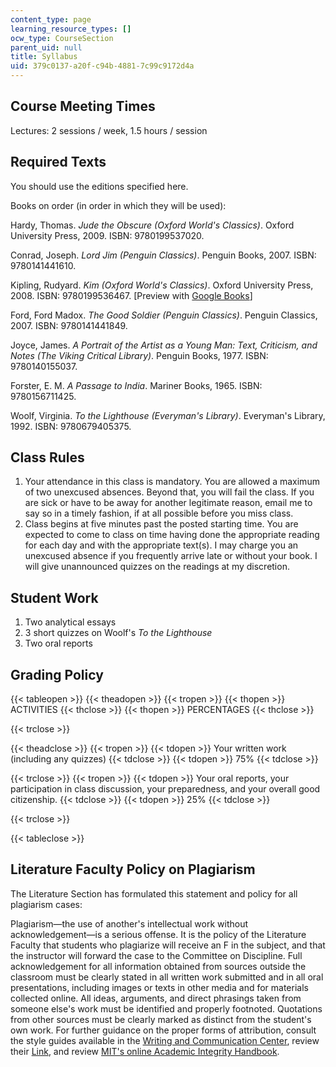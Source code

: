 ```yaml
---
content_type: page
learning_resource_types: []
ocw_type: CourseSection
parent_uid: null
title: Syllabus
uid: 379c0137-a20f-c94b-4881-7c99c9172d4a
---
```


Course Meeting Times
--------------------

Lectures: 2 sessions / week, 1.5 hours / session

Required Texts
--------------

You should use the editions specified here.

Books on order (in order in which they will be used):

Hardy, Thomas. _Jude the Obscure (Oxford World's Classics)_. Oxford University Press, 2009. ISBN: 9780199537020.

Conrad, Joseph. _Lord Jim (Penguin Classics)_. Penguin Books, 2007. ISBN: 9780141441610.

Kipling, Rudyard. _Kim (Oxford World's Classics)_. Oxford University Press, 2008. ISBN: 9780199536467. \[Preview with [Google Books](http://books.google.com/books?id=Jn8BzInDRkkC&pg=PAfrontcover)\]

Ford, Ford Madox. _The Good Soldier (Penguin Classics)_. Penguin Classics, 2007. ISBN: 9780141441849.

Joyce, James. _A Portrait of the Artist as a Young Man: Text, Criticism, and Notes (The Viking Critical Library)_. Penguin Books, 1977. ISBN: 9780140155037.

Forster, E. M. _A Passage to India_. Mariner Books, 1965. ISBN: 9780156711425.

Woolf, Virginia. _To the Lighthouse (Everyman's Library)_. Everyman's Library, 1992. ISBN: 9780679405375.

Class Rules
-----------

1.  Your attendance in this class is mandatory. You are allowed a maximum of two unexcused absences. Beyond that, you will fail the class. If you are sick or have to be away for another legitimate reason, email me to say so in a timely fashion, if at all possible before you miss class.
2.  Class begins at five minutes past the posted starting time. You are expected to come to class on time having done the appropriate reading for each day and with the appropriate text(s). I may charge you an unexcused absence if you frequently arrive late or without your book. I will give unannounced quizzes on the readings at my discretion.

Student Work
------------

1.  Two analytical essays
2.  3 short quizzes on Woolf's _To the Lighthouse_
3.  Two oral reports

Grading Policy
--------------

{{< tableopen >}}
{{< theadopen >}}
{{< tropen >}}
{{< thopen >}}
ACTIVITIES
{{< thclose >}}
{{< thopen >}}
PERCENTAGES
{{< thclose >}}

{{< trclose >}}

{{< theadclose >}}
{{< tropen >}}
{{< tdopen >}}
Your written work (including any quizzes)
{{< tdclose >}}
{{< tdopen >}}
75%
{{< tdclose >}}

{{< trclose >}}
{{< tropen >}}
{{< tdopen >}}
Your oral reports, your participation in class discussion, your preparedness, and your overall good citizenship.
{{< tdclose >}}
{{< tdopen >}}
25%
{{< tdclose >}}

{{< trclose >}}

{{< tableclose >}}

Literature Faculty Policy on Plagiarism
---------------------------------------

The Literature Section has formulated this statement and policy for all plagiarism cases:

Plagiarism—the use of another's intellectual work without acknowledgement—is a serious offense. It is the policy of the Literature Faculty that students who plagiarize will receive an F in the subject, and that the instructor will forward the case to the Committee on Discipline. Full acknowledgement for all information obtained from sources outside the classroom must be clearly stated in all written work submitted and in all oral presentations, including images or texts in other media and for materials collected online. All ideas, arguments, and direct phrasings taken from someone else's work must be identified and properly footnoted. Quotations from other sources must be clearly marked as distinct from the student's own work. For further guidance on the proper forms of attribution, consult the style guides available in the [Writing and Communication Center](http://cmsw.mit.edu/writing-and-communication-center/), review their [Link](http://cmsw.mit.edu/writing-and-communication-center/avoiding-plagiarism/), and review [MIT's online Academic Integrity Handbook](http://integrity.mit.edu).